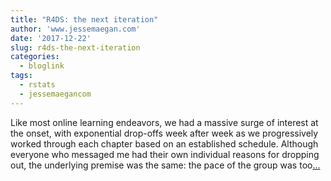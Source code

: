 ```yaml
---
title: "R4DS: the next iteration"
author: 'www.jessemaegan.com'
date: '2017-12-22'
slug: r4ds-the-next-iteration
categories:
  - bloglink
tags:
  - rstats
  - jessemaegancom
---
```


Like most online learning endeavors, we had a massive surge of interest at the onset, with exponential drop-offs week after week as we progressively worked through each chapter based on an established schedule. Although everyone who messaged me had their own individual reasons for dropping out, the underlying premise was the same: the pace of the group was too[... <i class="fas fa-external-link-alt"></i>](https://www.jessemaegan.com/post/r4ds-the-next-iteration/)

